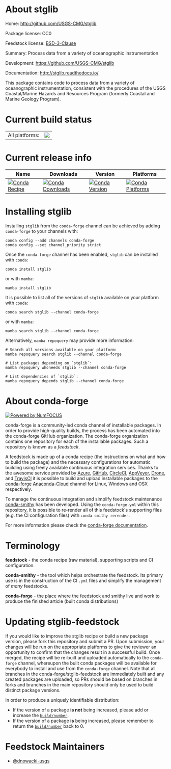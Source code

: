 About stglib
============

Home: http://github.com/USGS-CMG/stglib

Package license: CC0

Feedstock license: [BSD-3-Clause](https://github.com/conda-forge/stglib-feedstock/blob/main/LICENSE.txt)

Summary: Process data from a variety of oceanographic instrumentation

Development: https://github.com/USGS-CMG/stglib

Documentation: http://stglib.readthedocs.io/

This package contains code to process data from a variety of oceanographic
instrumentation, consistent with the procedures of the USGS Coastal/Marine
Hazards and Resources Program (formerly Coastal and Marine Geology Program).


Current build status
====================


<table><tr><td>All platforms:</td>
    <td>
      <a href="https://dev.azure.com/conda-forge/feedstock-builds/_build/latest?definitionId=9257&branchName=main">
        <img src="https://dev.azure.com/conda-forge/feedstock-builds/_apis/build/status/stglib-feedstock?branchName=main">
      </a>
    </td>
  </tr>
</table>

Current release info
====================

| Name | Downloads | Version | Platforms |
| --- | --- | --- | --- |
| [![Conda Recipe](https://img.shields.io/badge/recipe-stglib-green.svg)](https://anaconda.org/conda-forge/stglib) | [![Conda Downloads](https://img.shields.io/conda/dn/conda-forge/stglib.svg)](https://anaconda.org/conda-forge/stglib) | [![Conda Version](https://img.shields.io/conda/vn/conda-forge/stglib.svg)](https://anaconda.org/conda-forge/stglib) | [![Conda Platforms](https://img.shields.io/conda/pn/conda-forge/stglib.svg)](https://anaconda.org/conda-forge/stglib) |

Installing stglib
=================

Installing `stglib` from the `conda-forge` channel can be achieved by adding `conda-forge` to your channels with:

```
conda config --add channels conda-forge
conda config --set channel_priority strict
```

Once the `conda-forge` channel has been enabled, `stglib` can be installed with `conda`:

```
conda install stglib
```

or with `mamba`:

```
mamba install stglib
```

It is possible to list all of the versions of `stglib` available on your platform with `conda`:

```
conda search stglib --channel conda-forge
```

or with `mamba`:

```
mamba search stglib --channel conda-forge
```

Alternatively, `mamba repoquery` may provide more information:

```
# Search all versions available on your platform:
mamba repoquery search stglib --channel conda-forge

# List packages depending on `stglib`:
mamba repoquery whoneeds stglib --channel conda-forge

# List dependencies of `stglib`:
mamba repoquery depends stglib --channel conda-forge
```


About conda-forge
=================

[![Powered by
NumFOCUS](https://img.shields.io/badge/powered%20by-NumFOCUS-orange.svg?style=flat&colorA=E1523D&colorB=007D8A)](https://numfocus.org)

conda-forge is a community-led conda channel of installable packages.
In order to provide high-quality builds, the process has been automated into the
conda-forge GitHub organization. The conda-forge organization contains one repository
for each of the installable packages. Such a repository is known as a *feedstock*.

A feedstock is made up of a conda recipe (the instructions on what and how to build
the package) and the necessary configurations for automatic building using freely
available continuous integration services. Thanks to the awesome service provided by
[Azure](https://azure.microsoft.com/en-us/services/devops/), [GitHub](https://github.com/),
[CircleCI](https://circleci.com/), [AppVeyor](https://www.appveyor.com/),
[Drone](https://cloud.drone.io/welcome), and [TravisCI](https://travis-ci.com/)
it is possible to build and upload installable packages to the
[conda-forge](https://anaconda.org/conda-forge) [Anaconda-Cloud](https://anaconda.org/)
channel for Linux, Windows and OSX respectively.

To manage the continuous integration and simplify feedstock maintenance
[conda-smithy](https://github.com/conda-forge/conda-smithy) has been developed.
Using the ``conda-forge.yml`` within this repository, it is possible to re-render all of
this feedstock's supporting files (e.g. the CI configuration files) with ``conda smithy rerender``.

For more information please check the [conda-forge documentation](https://conda-forge.org/docs/).

Terminology
===========

**feedstock** - the conda recipe (raw material), supporting scripts and CI configuration.

**conda-smithy** - the tool which helps orchestrate the feedstock.
                   Its primary use is in the construction of the CI ``.yml`` files
                   and simplify the management of *many* feedstocks.

**conda-forge** - the place where the feedstock and smithy live and work to
                  produce the finished article (built conda distributions)


Updating stglib-feedstock
=========================

If you would like to improve the stglib recipe or build a new
package version, please fork this repository and submit a PR. Upon submission,
your changes will be run on the appropriate platforms to give the reviewer an
opportunity to confirm that the changes result in a successful build. Once
merged, the recipe will be re-built and uploaded automatically to the
`conda-forge` channel, whereupon the built conda packages will be available for
everybody to install and use from the `conda-forge` channel.
Note that all branches in the conda-forge/stglib-feedstock are
immediately built and any created packages are uploaded, so PRs should be based
on branches in forks and branches in the main repository should only be used to
build distinct package versions.

In order to produce a uniquely identifiable distribution:
 * If the version of a package **is not** being increased, please add or increase
   the [``build/number``](https://docs.conda.io/projects/conda-build/en/latest/resources/define-metadata.html#build-number-and-string).
 * If the version of a package **is** being increased, please remember to return
   the [``build/number``](https://docs.conda.io/projects/conda-build/en/latest/resources/define-metadata.html#build-number-and-string)
   back to 0.

Feedstock Maintainers
=====================

* [@dnowacki-usgs](https://github.com/dnowacki-usgs/)

